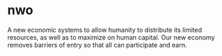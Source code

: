 # nwo
A new economic systems to allow humanity to distribute its limited resources, as well as to maximize on human capital. Our new economy removes barriers of entry so that all can participate and earn.

